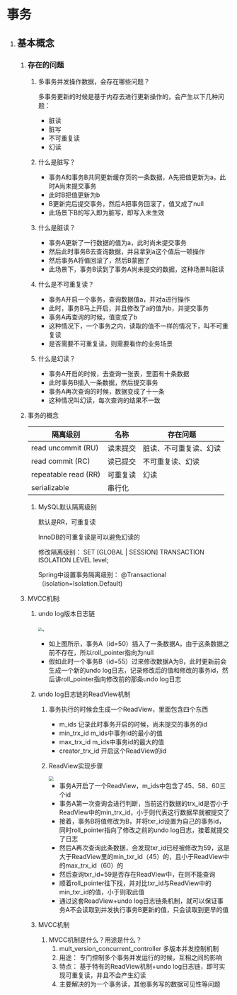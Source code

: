# 事务

1. ## 基本概念

   1. ### 存在的问题

      1. 多事务并发操作数据，会存在哪些问题？

         多事务更新的时候是基于内存去进行更新操作的，会产生以下几种问题：

         - 脏读
         - 脏写
         - 不可重复读
         - 幻读

      2. 什么是脏写？

         - 事务A和事务B共同更新缓存页的一条数据，A先把值更新为a，此时A尚未提交事务
         - 此时B把值更新为b
         - B更新完后提交事务，然后A把事务回滚了，值又成了null
         - 此场景下B的写入即为脏写，即写入未生效

      3. 什么是脏读？

         - 事务A更新了一行数据的值为a，此时尚未提交事务
         - 然后此时事务B去查询数据，并且拿到a这个值后一顿操作
         - 然后事务A将值回滚了，然后B蒙圈了
         - 此场景下，事务B读到了事务A尚未提交的数据，这种场景叫脏读

      4. 什么是不可重复读？

         - 事务A开启一个事务，查询数据值a，并对a进行操作
         - 此时，事务B马上开启，并且修改了a的值为b，并提交事务
         - 事务A再查询的时候，值变成了b
         - 这种情况下，一个事务之内，读取的值不一样的情况下，叫不可重复读
         - 是否需要不可重复读，则需要看你的业务场景

      5. 什么是幻读？

         - 事务A开启的时候，去查询一张表，里面有十条数据
         - 此时事务B插入一条数据，然后提交事务
         - 事务A再次查询的时候，数据变成了十一条
         - 这种情况叫幻读，每次查询的结果不一致

   2. 事务的概念

      | 隔离级别             | 名称     | 存在问题               |
      | -------------------- | -------- | ---------------------- |
      | read uncommit (RU)   | 读未提交 | 脏读、不可重复读、幻读 |
      | read commit (RC)     | 读已提交 | 不可重复读、幻读       |
      | repeatable read (RR) | 可重复读 | 幻读                   |
      | serializable         | 串行化   |                        |

      1. MySQL默认隔离级别
         
         默认是RR，可重复读
         
         InnoDB的可重复读是可以避免幻读的
         
         修改隔离级别： SET [GLOBAL | SESSION] TRANSACTION ISOLATION LEVEL level;
         
         Spring中设置事务隔离级别： @Transactional（isolation=Isolation.Default)

   3. MVCC机制:

      1. undo log版本日志链

         <img src="D:\content\markdoc\imgs\undo log日志链.png" style="zoom:50%;" />、

         - 如上图所示，事务A（id=50）插入了一条数据A，由于这条数据之前不存在，所以roll_pointer指向为null
         - 假如此时一个事务B（id=55）过来修改数据A为B，此时更新前会生成一个新的undo log日志，记录修改后的值和修改的事务id，然后讲roll_pointer指向修改前的那条undo log日志

      2. undo log日志链的ReadView机制

         1. 事务执行的时候会生成一个ReadView，里面包含四个东西

            - m_ids 记录此时事务开启的时候，尚未提交的事务的id
            - min_trx_id   m_ids中事务id的最小的值
            - max_trx_id m_ids中事务id的最大的值
            - creator_trx_id 开启这个ReadView的id

         2. ReadView实现步骤

            <img src="D:\content\markdoc\imgs\ReadView日志链应用.png" style="zoom:67%;" />

            - 事务A开启了一个ReadView，m_ids中包含了45、58、60三个id
            - 事务A第一次查询会进行判断，当前这行数据的trx_id是否小于ReadView中的min_trx_id，小于则代表这行数据早就被提交了
            - 接着，事务B将值修改为B，并将txr_id设置为自己的事务id，同时roll_pointer指向了修改之前的undo log日志，接着就提交了日志
            - 然后A再次查询此条数据，会发现txr_id已经被修改为59，这是大于ReadView里的min_txr_id（45）的，且小于ReadView中的max_trx_id（60）的
            - 然后查询txr_id=59是否存在ReadView中，在则不能查询
            - 顺着roll_pointer往下找，并对比txr_id与ReadView中的min_txr_id的值，小于则取此值
            - 通过这套ReadView+undo log日志链条机制，就可以保证事务A不会读取到并发执行事务B更新的值，只会读取到更早的值

      3. MVCC机制

         1. MVCC机制是什么？用途是什么？
            1. mult_version_concurrent_controller 多版本并发控制机制
            2. 用途： 专门控制多个事务并发运行的时候，互相之间的影响
            3. 特点： 基于特有的ReadView机制+undo log日志链，即可实现可重复读，并且不会产生幻读
            4. 主要解决的为一个事务读，其他事务写的数据可见性等问题

